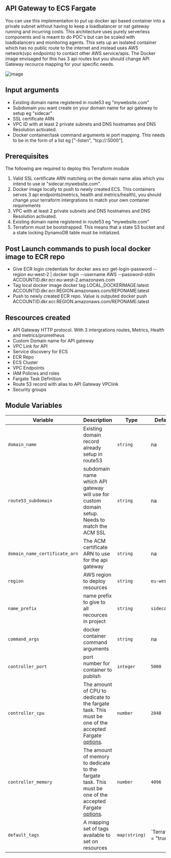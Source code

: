 ## API Gateway to ECS Fargate
You can use this implementaiton to put up docker api based container into a private subnet without having to keep a loadbalancer or nat gateway running and incurring costs. This architecture uses purely serverless components and is meant to do POC's but can be scaled with loadbalancers and monitoring agents.
This sets up an isolated container which has no public route to the internet and instead uses AWS network(vpc endpoints) to contact other AWS service/apis.
The Docker image envisaged for this has 3 api routes but you should change API Gateway recource mapping for your specific needs.

![image](https://user-images.githubusercontent.com/6548443/147854791-4b1b4793-7dfa-4cae-b73a-a18fc3c1b8cf.png)


## Input arguments
* Existing domain name registered in route53 eg "mywebsite.com"
* Subdomain you want create on your domain name for api gateway to setup eg "sidecar"
* SSL certificate ARN
* VPC ID with at least 2 private subnets and DNS hostnames and DNS Resolution activated. 
* Docker container/task command arguments ie port mapping. This needs to be in the form of a list eg ["-listen", "tcp://:5000"].


## Prerequisites
The following are required to deploy this Terraform module

1. Valid SSL certificate ARN matching on the domain name alias which you intend to use ie "sidecar.mywebsite.com".
1. Docker image locally to push to newly created ECS. This containers serves 3 api endpoints(metrics, health and metrics/health), you should change your terraform intergrations to match your own container requirements
1. VPC with at least 2 private subnets and DNS hostnames and DNS Resolution activated.
1. Existing domain name registered in route53 eg "mywebsite.com"
1. Terraform must be bootstrapped. This means that a state S3 bucket and a state locking DynamoDB table must be initialized.


##  Post Launch commands to push local docker image to ECR repo
* Give ECR login credentials for docker
aws ecr get-login-password --region eu-west-2 | docker login --username AWS --password-stdin ACCOUNTID.dkr.ecr.eu-west-2.amazonaws.com
* Tag local docker image
docker tag LOCAL_DOCKERIMAGE:latest ACCOUNTID.dkr.ecr.REGION.amazonaws.com/REPONAME:latest
* Push to newly created ECR repo. Value is outputed
docker push ACCOUNTID.dkr.ecr.REGION.amazonaws.com/REPONAME:latest 


##  Rescources created
* API Gateway HTTP protocol. With 3 intergrations routes, Metrics, Health and metrics/prometheus
* Custom Domain name for API gateway
* VPC Link for API
* Service discovery for ECS
* ECR Repo
* ECS Cluster
* VPC Endpoints
* IAM Policies and roles
* Fargate Task Definition
* Route 53 record with alias to API Gateway VPClink
* Security groups

## Module Variables

| Variable  | Description | Type | Default | Required |
| ---      |  ------  |----------|----------|----------|
| `domain_name` | Existing domain record already setup in route53 | `string` | na  | `Yes`|
| `route53_subdomain` | subdomain name which API gateway will use for custom domain setup. Needs to match the ACM SSL | `string` | na  | `Yes`|
| `domain_name_certificate_arn` | The ACM certificate ARN to use for the api gateway | `string` | na  | `Yes`|
| `region` | AWS region to deploy resources | `string` | `eu-west-2`  | `Yes`|
| `name_prefix` | name prefix to give to all recources in project | `string` | `sidecar`  | `Yes`|
| `command_args` | docker container command arguments | `string` | na  | `Yes`|
| `controller_port` | port number for container to publish  | `integer` | `5000`  | `Yes`|
| `controller_cpu` | The amount of CPU to dedicate to the fargate task. This must be one of the accepted Fargate [options](https://docs.aws.amazon.com/AmazonECS/latest/developerguide/task-cpu-memory-error.html).| `number` | `2048` | `Yes`|
| `controller_memory` | The amount of memory to dedicate to the fargate task. This must be one of the accepted Fargate [options](https://docs.aws.amazon.com/AmazonECS/latest/developerguide/task-cpu-memory-error.html).| `number` | `4096` | `Yes`|
| `default_tags` | A mapping set of tags available to set on resources | `map(string)` | `Terraform = "true"  | `Yes`|
